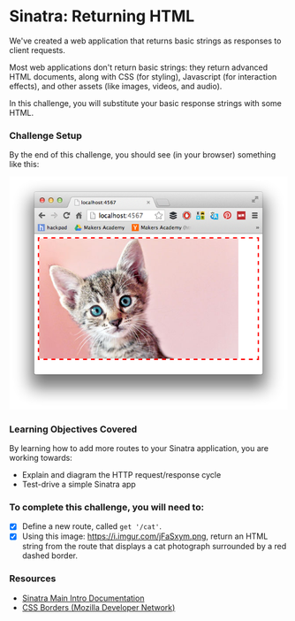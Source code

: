 # Sinatra: Returning HTML

We've created a web application that returns basic strings as responses to client requests.

Most web applications don't return basic strings: they return advanced HTML documents, along with CSS (for styling), Javascript (for interaction effects), and other assets (like images, videos, and audio).

In this challenge, you will substitute your basic response strings with some HTML.

### Challenge Setup

By the end of this challenge, you should see (in your browser) something like this:

![A fluffy cat in a red border. Cute.](./images/sinatra_cat_route.png)

### Learning Objectives Covered

By learning how to add more routes to your Sinatra application, you are working towards:

* Explain and diagram the HTTP request/response cycle
* Test-drive a simple Sinatra app

### To complete this challenge, you will need to:

- [x] Define a new route, called `get '/cat'`.
- [x] Using this image: https://i.imgur.com/jFaSxym.png, return an HTML string from the route that displays a cat photograph surrounded by a red dashed border.

### Resources

- [Sinatra Main Intro Documentation](http://www.sinatrarb.com/intro.html)
- [CSS Borders (Mozilla Developer Network)](https://developer.mozilla.org/en/docs/Web/CSS/border)